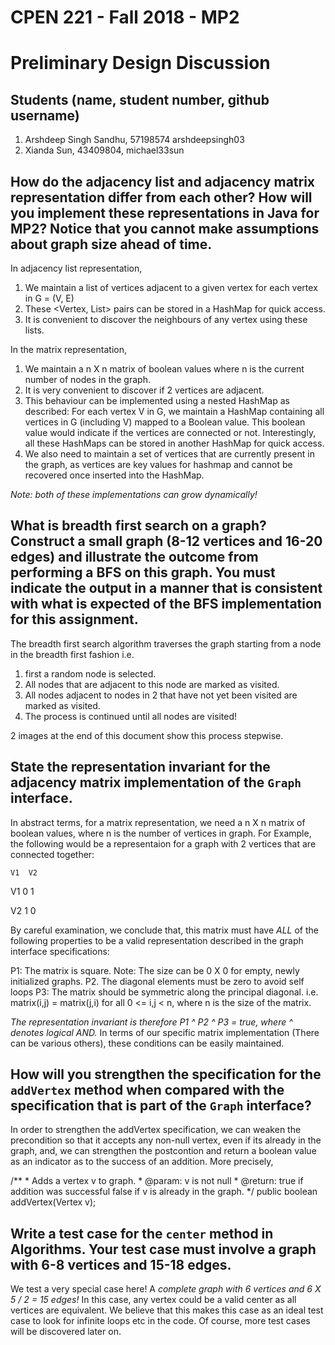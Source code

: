 # CPEN 221 - Fall 2018 - MP2
# Preliminary Design Discussion

## Students (name, student number, github username)
1. Arshdeep Singh Sandhu, 57198574 arshdeepsingh03
2. Xianda Sun, 43409804, michael33sun

## How do the adjacency list and adjacency matrix representation differ from each other? How will you implement these representations in Java for MP2? Notice that you cannot make assumptions about graph size ahead of time.

In adjacency list representation,
1. We maintain a list of vertices adjacent to a given vertex for each vertex in G = (V, E)
2. These <Vertex, List<Vertex>> pairs can be stored in a HashMap for quick access.
3. It is convenient to discover the neighbours of any vertex using these lists.

In the matrix representation, 
1. We maintain a n X n matrix of boolean values where n is the current number of nodes in the graph. 
2. It is very convenient to discover if 2 vertices are adjacent.
3. This behaviour can be implemented using a nested HashMap as described: For each vertex V in G, we maintain a HashMap containing all vertices in G (including V) mapped to a Boolean value. This boolean value would indicate if the vertices are connected or not. Interestingly, all these HashMaps can be stored in another HashMap for quick access.
4. We also need to maintain a set of vertices that are currently present in the graph, as vertices are key values for hashmap and cannot be recovered once inserted into the HashMap.

*Note: both of these implementations can grow dynamically!*
	
## What is breadth first search on a graph? Construct a small graph (8-12 vertices and 16-20 edges) and illustrate the outcome from performing a BFS on this graph. You must indicate the output in a manner that is consistent with what is expected of the BFS implementation for this assignment.

The breadth first search algorithm traverses the graph starting from a node in the breadth first fashion i.e. 
1. first a random node is selected.
2. All nodes that are adjacent to this node are marked as visited.
3. All nodes adjacent to nodes in 2 that have not yet been visited are marked as visited.
4. The process is continued until all nodes are visited!

2 images at the end of this document show this process stepwise.

## State the representation invariant for the adjacency matrix implementation of the `Graph` interface.

In abstract terms, for a matrix representation, we need a n X n matrix of boolean values, where n is the number of vertices in graph. For Example, the following would be a representaion for a graph with 2 vertices that are connected together:

	V1	V2
V1	0	1

V2	1	0

By careful examination, we conclude that, this matrix must have *ALL* of the following properties to be a valid representation described in the graph interface specifications:

P1: The matrix is square. Note: The size can be 0 X 0 for empty, newly initialized graphs.
P2. The diagonal elements must be zero to avoid self loops
P3: The matrix should be symmetric along the principal diagonal. i.e. matrix(i,j) = matrix(j,i) for all 0 <= i,j < n, where n is the size of the matrix.

*The representation invariant is therefore P1 ^ P2 ^ P3 = true, where ^ denotes logical AND.*
In terms of our specific matrix implementation (There can be various others), these conditions can be easily maintained.

## How will you strengthen the specification for the `addVertex` method when compared with the specification that is part of the `Graph` interface?

In order to strengthen the addVertex specification, we can weaken the precondition so that it accepts any non-null vertex, even if its already in the graph, and, we can strengthen the postcontion and return a boolean value as an indicator as to the success of an addition.
More precisely, 

/**
     * Adds a vertex v to graph.
     * @param: v is not null
     * @return: true if addition was successful
     		false if v is already in the graph.
     */
public boolean addVertex(Vertex v);

## Write a test case for the `center` method in Algorithms. Your test case must involve a graph with 6-8 vertices and 15-18 edges.

We test a very special case here! A *complete graph with 6 vertices and 6 X 5 / 2 = 15 edges!* In this case, any vertex could be a valid center as all vertices are equivalent. We believe that this makes this case as an ideal test case to look for infinite loops etc in the code. Of course, more test cases will be discovered later on.

